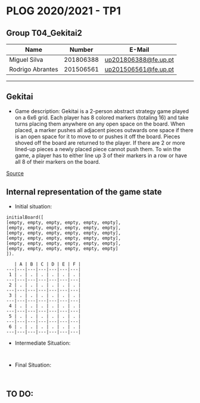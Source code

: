 


# PLOG 2020/2021 - TP1

## Group T04_Gekitai2
| Name             | Number    | E-Mail             |
| ---------------- | --------- | ------------------ |
| Miguel Silva        | 201806388 | up201806388@fe.up.pt                |
| Rodrigo Abrantes         | 201506561| up201506561@fe.up.pt                |

----

## Gekitai
- Game description:
Gekitai is a 2-person abstract strategy game played on a 6x6 grid. Each player has 8 colored markers (totaling 16) and take turns placing them anywhere on any open space on the board. When placed, a marker pushes all adjacent pieces outwards one space if there is an open space for it to move to or pushes it off the board. Pieces shoved off the board are returned to the player. If there are 2 or more lined-up pieces a newly placed piece cannot push them. 
To win the game, a player has to either line up 3 of their markers in a row or have all 8 of their markers on the board.

[Source](https://boardgamegeek.com/boardgame/295449/gekitai)

## Internal representation of the game state
- Initial situation: 
```
initialBoard([
[empty, empty, empty, empty, empty, empty],
[empty, empty, empty, empty, empty, empty],
[empty, empty, empty, empty, empty, empty],
[empty, empty, empty, empty, empty, empty],
[empty, empty, empty, empty, empty, empty],
[empty, empty, empty, empty, empty, empty]
]).
```
```
   | A | B | C | D | E | F |
---|---|---|---|---|---|---|
 1 | . | . | . | . | . | . | 
---|---|---|---|---|---|---|
 2 | . | . | . | . | . | . | 
---|---|---|---|---|---|---|
 3 | . | . | . | . | . | . | 
---|---|---|---|---|---|---|
 4 | . | . | . | . | . | . | 
---|---|---|---|---|---|---|
 5 | . | . | . | . | . | . | 
---|---|---|---|---|---|---|
 6 | . | . | . | . | . | . | 
---|---|---|---|---|---|---|
```
- Intermediate Situation:
```
```
```
```
-   Final Situation:
```
```
```
```
## TO DO: